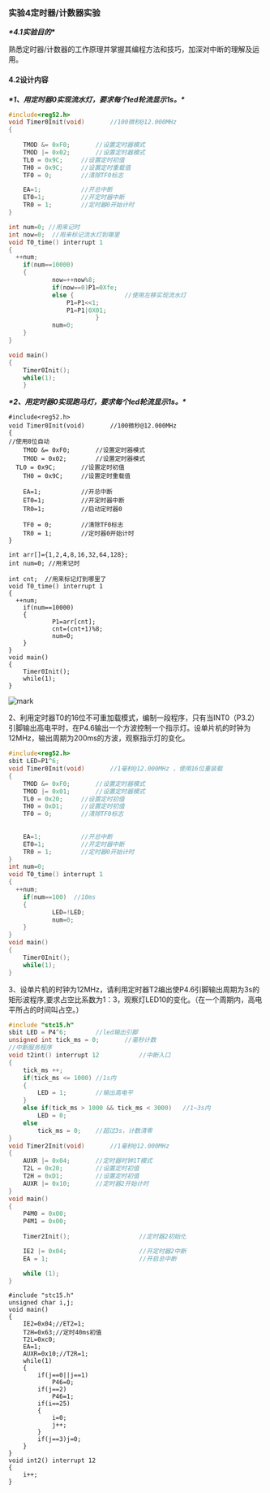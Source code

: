 ### 实验4定时器/计数器实验

***\*4.1实验目的\****

熟悉定时器/计数器的工作原理并掌握其编程方法和技巧，加深对中断的理解及运用。

#### 4.2设计内容

***\*1、用定时器0实现流水灯，要求每个led轮流显示1s。\****

```C
#include<reg52.h>
void Timer0Init(void)		//100微秒@12.000MHz
{
	
	TMOD &= 0xF0;		//设置定时器模式
	TMOD |= 0x02;		//设置定时器模式
	TL0 = 0x9C;		//设置定时初值
	TH0 = 0x9C;		//设置定时重载值
	TF0 = 0;		//清除TF0标志

	EA=1;			//开总中断
	ET0=1;			//开定时器中断
	TR0 = 1;		//定时器0开始计时	
}

int num=0; //用来记时
int now=0;  //用来标记流水灯到哪里
void T0_time() interrupt 1
{
  ++num;
	if(num==10000) 
	{
			now=++now%8;
			if(now==0)P1=0Xfe;
			else {				//使用左移实现流水灯
				P1=P1<<1;
				P1=P1|0X01;
						}
			num=0;
	}
}

void main()
{
	Timer0Init();
	while(1);
	}
```

***\*2、用定时器0实现跑马灯，要求每个led轮流显示1s。\****

```
#include<reg52.h>
void Timer0Init(void)		//100微秒@12.000MHz
{
//使用8位自动
	TMOD &= 0xF0;		//设置定时器模式
	TMOD = 0x02;		//设置定时器模式
  TL0 = 0x9C;		//设置定时初值
	TH0 = 0x9C;		//设置定时重载值

	EA=1;			//开总中断
	ET0=1;			//开定时器中断
	TR0=1;			//启动定时器0
    
	TF0 = 0;		//清除TF0标志
	TR0 = 1;		//定时器0开始计时
}

int arr[]={1,2,4,8,16,32,64,128};
int num=0; //用来记时
	
int cnt;  //用来标记灯到哪里了
void T0_time() interrupt 1
{
  ++num;
	if(num==10000) 
	{
			P1=arr[cnt];
			cnt=(cnt+1)%8;
			num=0;
	}
}
void main()
{
	Timer0Init();
	while(1);
}
```

![mark](http://mally.oss-cn-qingdao.aliyuncs.com/PicGo上传的图片/20200516/192558026.png)

2、利用定时器T0的16位不可重加载模式，编制一段程序，只有当INT0（P3.2）引脚输出高电平时，在P4.6输出一个方波控制一个指示灯。设单片机的时钟为12MHz，输出周期为200ms的方波，观察指示灯的变化。

```c
#include<reg52.h>
sbit LED=P1^6;
void Timer0Init(void)		//1毫秒@12.000MHz ，使用16位重装载
{
	TMOD &= 0xF0;		//设置定时器模式
	TMOD |= 0x01;		//设置定时器模式
	TL0 = 0x20;		//设置定时初值
	TH0 = 0xD1;		//设置定时初值
	TF0 = 0;		//清除TF0标志
	
	
	EA=1;			//开总中断
	ET0=1;			//开定时器中断
	TR0 = 1;		//定时器0开始计时
}
int num=0;
void T0_time() interrupt 1
{
  ++num;
	if(num==100)  //10ms 
	{
			LED=!LED;
			num=0;
	}
}
void main()
{
	Timer0Init();
	while(1);
}
```





3、设单片机的时钟为12MHz，请利用定时器T2编出使P4.6引脚输出周期为3s的矩形波程序,要求占空比系数为1：3，观察灯LED10的变化。（在一个周期内，高电平所占的时间叫占空。）

```c
#include "stc15.h"
sbit LED = P4^6;		//led输出引脚
unsigned int tick_ms = 0;		//毫秒计数
//中断服务程序
void t2int() interrupt 12           //中断入口
{
	tick_ms ++;
	if(tick_ms <= 1000)	//1s内
	{
		LED = 1;        //输出高电平
	}
	else if(tick_ms > 1000 && tick_ms < 3000)	//1~3s内
		LED = 0;
	else 
		tick_ms = 0;	//超过3s，计数清零
}
void Timer2Init(void)		//1毫秒@12.000MHz
{
	AUXR |= 0x04;		//定时器时钟1T模式
	T2L = 0x20;			//设置定时初值
	T2H = 0xD1;			//设置定时初值
	AUXR |= 0x10;		//定时器2开始计时
}
void main()
{
    P4M0 = 0x00;
    P4M1 = 0x00;
 
	Timer2Init();					//定时器2初始化

    IE2 |= 0x04;                    //开定时器2中断
    EA = 1;							//开启总中断

    while (1);
}
```



```
#include "stc15.h"
unsigned char i,j;
void main()
{
    IE2=0x04;//ET2=1;
    T2H=0x63;//定时40ms初值
    T2L=0xc0;
    EA=1;
    AUXR=0x10;//T2R=1;
    while(1)
    {
        if(j==0||j==1)
            P46=0;
        if(j==2)
            P46=1;
        if(i==25)
        {
            i=0;
            j++;
        }
        if(j==3)j=0;
    }
}
void int2() interrupt 12
{
    i++;
}

```

